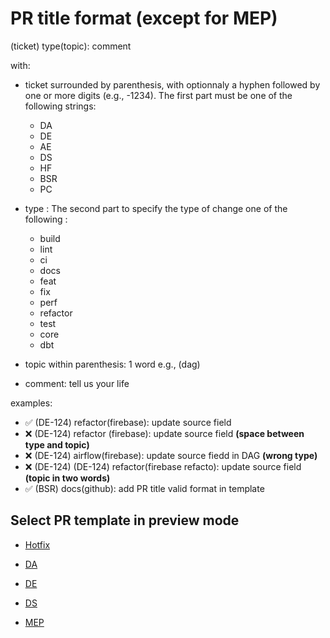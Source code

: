 # PR title format (except for MEP)

(ticket) type(topic): comment

with:

- ticket surrounded by parenthesis, with optionnaly a hyphen followed by one or more digits (e.g., -1234). The first part must be one of the following strings:
  - DA
  - DE
  - AE
  - DS
  - HF
  - BSR
  - PC

- type :
The second part to specify the type of change one of the following :
  - build
  - lint
  - ci
  - docs
  - feat
  - fix
  - perf
  - refactor
  - test
  - core
  - dbt

- topic within parenthesis: 1 word e.g., (dag)

- comment: tell us your life

examples:

- :white_check_mark: (DE-124) refactor(firebase): update source field
- :x: (DE-124) refactor (firebase): update source field **(space between type and topic)**
- :x: (DE-124) airflow(firebase): update source fiedd in DAG **(wrong type)**
- :x: (DE-124) (DE-124) refactor(firebase refacto): update source field **(topic in two words)**
- :white_check_mark: (BSR) docs(github): add PR title valid format in template

## Select PR template in preview mode

- [Hotfix](?expand=1&template=Hotfix_template.md)

- [DA](?expand=1&template=DA_ticket_template.md)
- [DE](?expand=1&template=DE_ticket_template.md)
- [DS](?expand=1&template=DS_ticket_template.md)
- [MEP](?expand=1&template=MEP_template.md)

<!-- Markdown tips:

To tick boxe replace [ ] with [x]

 -->

 <!--
TO DO: check with repo admin : [https://passculture.atlassian.net/browse/PC-<num>](https://docs.github.com/en/repositories/managing-your-repositorys-settings-and-features/managing-repository-settings/configuring-autolinks-to-reference-external-resources)

JIRA-replace_with_ticket_number

[Notion-link](paste within parenthesis)
-->
